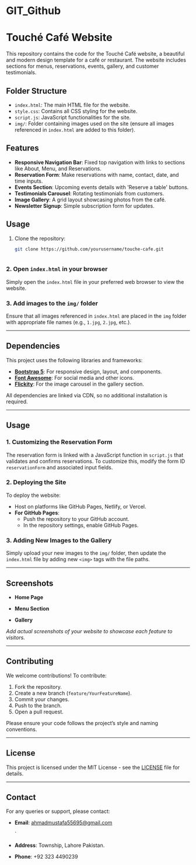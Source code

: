 # GIT_Github


# Touché Café Website

This repository contains the code for the Touché Café website, a beautiful and modern design template for a café or restaurant. The website includes sections for menus, reservations, events, gallery, and customer testimonials.

## Folder Structure

- `index.html`: The main HTML file for the website.
- `style.css`: Contains all CSS styling for the website.
- `script.js`: JavaScript functionalities for the site.
- `img/`: Folder containing images used on the site (ensure all images referenced in `index.html` are added to this folder).

## Features

- **Responsive Navigation Bar**: Fixed top navigation with links to sections like About, Menu, and Reservations.
- **Reservation Form**: Make reservations with name, contact, date, and time inputs.
- **Events Section**: Upcoming events details with 'Reserve a table' buttons.
- **Testimonials Carousel**: Rotating testimonials from customers.
- **Image Gallery**: A grid layout showcasing photos from the café.
- **Newsletter Signup**: Simple subscription form for updates.

## Usage

1. Clone the repository:
   ```bash
   git clone https://github.com/yourusername/touche-cafe.git



### 2. Open `index.html` in your browser

Simply open the `index.html` file in your preferred web browser to view the website.

### 3. Add images to the `img/` folder

Ensure that all images referenced in `index.html` are placed in the `img` folder with appropriate file names (e.g., `1.jpg`, `2.jpg`, etc.).

---

## Dependencies

This project uses the following libraries and frameworks:

- **[Bootstrap 5](https://getbootstrap.com/)**: For responsive design, layout, and components.
- **[Font Awesome](https://fontawesome.com/)**: For social media and other icons.
- **[Flickity](https://flickity.metafizzy.co/)**: For the image carousel in the gallery section.

All dependencies are linked via CDN, so no additional installation is required.

---

## Usage

### 1. Customizing the Reservation Form

The reservation form is linked with a JavaScript function in `script.js` that validates and confirms reservations. To customize this, modify the form ID `reservationForm` and associated input fields.

### 2. Deploying the Site

To deploy the website:

- Host on platforms like GitHub Pages, Netlify, or Vercel.
- **For GitHub Pages**:
  - Push the repository to your GitHub account.
  - In the repository settings, enable GitHub Pages.

### 3. Adding New Images to the Gallery

Simply upload your new images to the `img/` folder, then update the `index.html` file by adding new `<img>` tags with the file paths.

---

## Screenshots

- **Home Page**

- **Menu Section**

- **Gallery**

*Add actual screenshots of your website to showcase each feature to visitors.*

---

## Contributing

We welcome contributions! To contribute:

1. Fork the repository.
2. Create a new branch (`feature/YourFeatureName`).
3. Commit your changes.
4. Push to the branch.
5. Open a pull request.

Please ensure your code follows the project’s style and naming conventions.

---

## License

This project is licensed under the MIT License - see the [LICENSE](LICENSE) file for details.

---

## Contact

For any queries or support, please contact:

- **Email**: ahmadmustafa55695@gmail.com

  `
- **Address**: Township, Lahore Pakistan.
- **Phone**: +92 323 4490239
